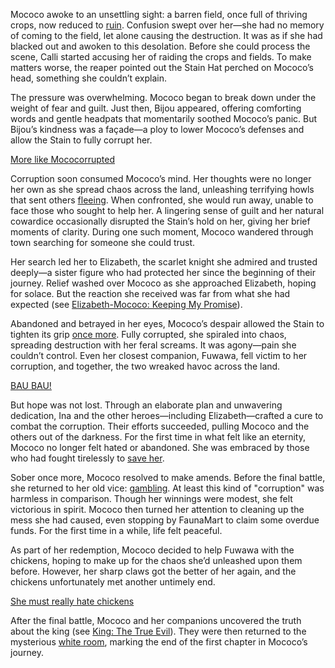 Mococo awoke to an unsettling sight: a barren field, once full of thriving crops, now reduced to [ruin](https://www.youtube.com/live/6TXwZjXEoxk?feature=shared&t=332). Confusion swept over her—she had no memory of coming to the field, let alone causing the destruction. It was as if she had blacked out and awoken to this desolation. Before she could process the scene, Calli started accusing her of raiding the crops and fields. To make matters worse, the reaper pointed out the Stain Hat perched on Mococo’s head, something she couldn’t explain.

The pressure was overwhelming. Mococo began to break down under the weight of fear and guilt. Just then, Bijou appeared, offering comforting words and gentle headpats that momentarily soothed Mococo’s panic. But Bijou’s kindness was a façade—a ploy to lower Mococo’s defenses and allow the Stain to fully corrupt her.

[More like Mococorrupted](#embed:https://www.youtube.com/embed/6TXwZjXEoxk?si=o6aBzC1hk3Ewre9E&start=567)

Corruption soon consumed Mococo’s mind. Her thoughts were no longer her own as she spread chaos across the land, unleashing terrifying howls that sent others [fleeing](https://www.youtube.com/live/6TXwZjXEoxk?feature=shared&t=1315). When confronted, she would run away, unable to face those who sought to help her. A lingering sense of guilt and her natural cowardice occasionally disrupted the Stain’s hold on her, giving her brief moments of clarity. During one such moment, Mococo wandered through town searching for someone she could trust.

Her search led her to Elizabeth, the scarlet knight she admired and trusted deeply—a sister figure who had protected her since the beginning of their journey. Relief washed over Mococo as she approached Elizabeth, hoping for solace. But the reaction she received was far from what she had expected (see [Elizabeth-Mococo: Keeping My Promise](#edge:mococo-liz)).

Abandoned and betrayed in her eyes, Mococo’s despair allowed the Stain to tighten its grip [once more](https://www.youtube.com/live/6TXwZjXEoxk?feature=shared&t=1743). Fully corrupted, she spiraled into chaos, spreading destruction with her feral screams. It was agony—pain she couldn’t control. Even her closest companion, Fuwawa, fell victim to her corruption, and together, the two wreaked havoc across the land.

[BAU BAU!](#embed:https://www.youtube.com/live/6TXwZjXEoxk?feature=shared&t=2836)

But hope was not lost. Through an elaborate plan and unwavering dedication, Ina and the other heroes—including Elizabeth—crafted a cure to combat the corruption. Their efforts succeeded, pulling Mococo and the others out of the darkness. For the first time in what felt like an eternity, Mococo no longer felt hated or abandoned. She was embraced by those who had fought tirelessly to [save her](https://www.youtube.com/live/6TXwZjXEoxk?feature=shared&t=4020).

Sober once more, Mococo resolved to make amends. Before the final battle, she returned to her old vice: [gambling](https://www.youtube.com/live/6TXwZjXEoxk?feature=shared&t=5633). At least this kind of "corruption" was harmless in comparison. Though her winnings were modest, she felt victorious in spirit. Mococo then turned her attention to cleaning up the mess she had caused, even stopping by FaunaMart to claim some overdue funds. For the first time in a while, life felt peaceful.

As part of her redemption, Mococo decided to help Fuwawa with the chickens, hoping to make up for the chaos she’d unleashed upon them before. However, her sharp claws got the better of her again, and the chickens unfortunately met another untimely end.

[She must really hate chickens](#embed:https://www.youtube.com/embed/6TXwZjXEoxk?si=hTcidaLzCx7pJMaJ&start=7247)

After the final battle, Mococo and her companions uncovered the truth about the king (see [King: The True Evil](#node:king-of-libestal)). They were then returned to the mysterious [white room](https://www.youtube.com/live/6TXwZjXEoxk?feature=shared&t=9745), marking the end of the first chapter in Mococo’s journey.
